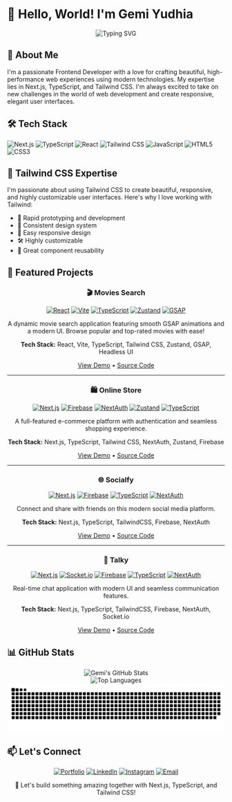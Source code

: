 # 👋 Hello, World! I'm Gemi Yudhia

<div align="center">
  <img src="https://readme-typing-svg.herokuapp.com?font=Fira+Code&pause=1000&color=2E9EFF&center=true&vCenter=true&width=435&lines=Frontend+Developer;Next.js+%26+TypeScript+Enthusiast;Tailwind+CSS+Aficionado;Always+learning+new+things" alt="Typing SVG" />
</div>

## 🚀 About Me

I'm a passionate Frontend Developer with a love for crafting beautiful, high-performance web experiences using modern technologies. My expertise lies in Next.js, TypeScript, and Tailwind CSS. I'm always excited to take on new challenges in the world of web development and create responsive, elegant user interfaces.

## 🛠️ Tech Stack

![Next.js](https://img.shields.io/badge/-Next.js-000000?style=for-the-badge&logo=next.js&logoColor=white)
![TypeScript](https://img.shields.io/badge/-TypeScript-3178C6?style=for-the-badge&logo=typescript&logoColor=white)
![React](https://img.shields.io/badge/-React-61DAFB?style=for-the-badge&logo=react&logoColor=black)
![Tailwind CSS](https://img.shields.io/badge/-Tailwind_CSS-38B2AC?style=for-the-badge&logo=tailwind-css&logoColor=white)
![JavaScript](https://img.shields.io/badge/-JavaScript-F7DF1E?style=for-the-badge&logo=javascript&logoColor=black)
![HTML5](https://img.shields.io/badge/-HTML5-E34F26?style=for-the-badge&logo=html5&logoColor=white)
![CSS3](https://img.shields.io/badge/-CSS3-1572B6?style=for-the-badge&logo=css3&logoColor=white)

## 💅 Tailwind CSS Expertise

I'm passionate about using Tailwind CSS to create beautiful, responsive, and highly customizable user interfaces. Here's why I love working with Tailwind:

- 🚀 Rapid prototyping and development
- 🎨 Consistent design system
- 📱 Easy responsive design
- 🛠️ Highly customizable
- 🧩 Great component reusability

## 🌟 Featured Projects

<div align="center">

### 🎬 Movies Search
[![React](https://img.shields.io/badge/React-20232A?style=for-the-badge&logo=react&logoColor=61DAFB)](https://github.com/gemiyudhia/new-movie-project)
[![Vite](https://img.shields.io/badge/Vite-646CFF?style=for-the-badge&logo=vite&logoColor=white)](https://movie-project-sandy-nu.vercel.app/)
[![TypeScript](https://img.shields.io/badge/TypeScript-007ACC?style=for-the-badge&logo=typescript&logoColor=white)](https://github.com/gemiyudhia/new-movie-project)
[![Zustand](https://img.shields.io/badge/Zustand-000000?style=for-the-badge&logo=zustand&logoColor=white)](https://github.com/gemiyudhia/new-movie-project)
[![GSAP](https://img.shields.io/badge/GSAP-88CE02?style=for-the-badge&logo=greensock&logoColor=black)](https://github.com/gemiyudhia/new-movie-project)

A dynamic movie search application featuring smooth GSAP animations and a modern UI. Browse popular and top-rated movies with ease!

**Tech Stack:** React, Vite, TypeScript, Tailwind CSS, Zustand, GSAP, Headless UI

[View Demo](https://movie-project-sandy-nu.vercel.app/) • [Source Code](https://github.com/gemiyudhia/new-movie-project)

---

### 🛍️ Online Store
[![Next.js](https://img.shields.io/badge/Next.js-000000?style=for-the-badge&logo=next.js&logoColor=white)](https://github.com/gemiyudhia/onlinestore)
[![Firebase](https://img.shields.io/badge/Firebase-FFCA28?style=for-the-badge&logo=firebase&logoColor=black)](https://toko-online-mu.vercel.app/)
[![NextAuth](https://img.shields.io/badge/NextAuth-666666?style=for-the-badge&logo=next.js&logoColor=white)](https://github.com/gemiyudhia/onlinestore)
[![Zustand](https://img.shields.io/badge/Zustand-000000?style=for-the-badge&logo=zustand&logoColor=white)](https://github.com/gemiyudhia/onlinestore)
[![TypeScript](https://img.shields.io/badge/TypeScript-007ACC?style=for-the-badge&logo=typescript&logoColor=white)](https://github.com/gemiyudhia/onlinestore)

A full-featured e-commerce platform with authentication and seamless shopping experience.

**Tech Stack:** Next.js, TypeScript, Tailwind CSS, NextAuth, Zustand, Firebase

[View Demo](https://toko-online-mu.vercel.app/) • [Source Code](https://github.com/gemiyudhia/onlinestore)

---

### 🌐 Socialfy
[![Next.js](https://img.shields.io/badge/Next.js-000000?style=for-the-badge&logo=next.js&logoColor=white)](https://github.com/gemiyudhia/socialfy)
[![Firebase](https://img.shields.io/badge/Firebase-FFCA28?style=for-the-badge&logo=firebase&logoColor=black)](https://socialfy-kohl.vercel.app/)
[![TypeScript](https://img.shields.io/badge/TypeScript-007ACC?style=for-the-badge&logo=typescript&logoColor=white)](https://github.com/gemiyudhia/socialfy)
[![NextAuth](https://img.shields.io/badge/NextAuth-666666?style=for-the-badge&logo=next.js&logoColor=white)](https://github.com/gemiyudhia/socialfy)

Connect and share with friends on this modern social media platform.

**Tech Stack:** Next.js, TypeScript, TailwindCSS, Firebase, NextAuth

[View Demo](https://socialfy-kohl.vercel.app/) • [Source Code](https://github.com/gemiyudhia/socialfy)

---

### 💬 Talky
[![Next.js](https://img.shields.io/badge/Next.js-000000?style=for-the-badge&logo=next.js&logoColor=white)](https://github.com/gemiyudhia/talky)
[![Socket.io](https://img.shields.io/badge/Socket.io-010101?style=for-the-badge&logo=socket.io&logoColor=white)](https://talky-three.vercel.app/)
[![Firebase](https://img.shields.io/badge/Firebase-FFCA28?style=for-the-badge&logo=firebase&logoColor=black)](https://github.com/gemiyudhia/talky)
[![TypeScript](https://img.shields.io/badge/TypeScript-007ACC?style=for-the-badge&logo=typescript&logoColor=white)](https://github.com/gemiyudhia/talky)
[![NextAuth](https://img.shields.io/badge/NextAuth-666666?style=for-the-badge&logo=next.js&logoColor=white)](https://github.com/gemiyudhia/talky)

Real-time chat application with modern UI and seamless communication features.

**Tech Stack:** Next.js, TypeScript, TailwindCSS, Firebase, NextAuth, Socket.io

[View Demo](https://talky-three.vercel.app/) • [Source Code](https://github.com/gemiyudhia/talky)

</div>

## 📊 GitHub Stats

<div align="center">
  <img src="https://github-readme-stats.vercel.app/api?username=gemiyudhia&show_icons=true&theme=tokyonight" alt="Gemi's GitHub Stats" />
</div>

<div align="center">
  <img src="https://github-readme-stats.vercel.app/api/top-langs/?username=gemiyudhia&layout=compact&theme=tokyonight" alt="Top Languages" />
</div>

<img src="https://raw.githubusercontent.com/platane/snk/output/github-contribution-grid-snake-dark.svg" alt="Snake animation" />

## 📫 Let's Connect

<div align="center">

[![Portfolio](https://img.shields.io/badge/-Portfolio-000000?style=for-the-badge&logo=About.me&logoColor=white)](https://gemiyudhiaa.vercel.app/)
[![LinkedIn](https://img.shields.io/badge/-LinkedIn-0A66C2?style=for-the-badge&logo=linkedin&logoColor=white)](https://linkedin.com/in/gemiyudhia)
[![Instagram](https://img.shields.io/badge/-Instagram-E4405F?style=for-the-badge&logo=instagram&logoColor=white)](https://www.instagram.com/yuudhia/)
[![Email](https://img.shields.io/badge/-Email-D14836?style=for-the-badge&logo=gmail&logoColor=white)](mailto:gemiyudhiaa@gmail.com)

</div>

<div align="center">
  
  🚀 Let's build something amazing together with Next.js, TypeScript, and Tailwind CSS!
  
</div>

